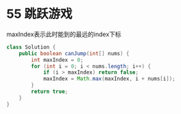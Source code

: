 # 55 跳跃游戏 

maxIndex表示此时能到的最远的index下标

```java
class Solution {
    public boolean canJump(int[] nums) {
        int maxIndex = 0;
        for (int i = 0; i < nums.length; i++) {
            if (i > maxIndex) return false;
            maxIndex = Math.max(maxIndex, i + nums[i]);
        }
        return true;
    }
}
```
